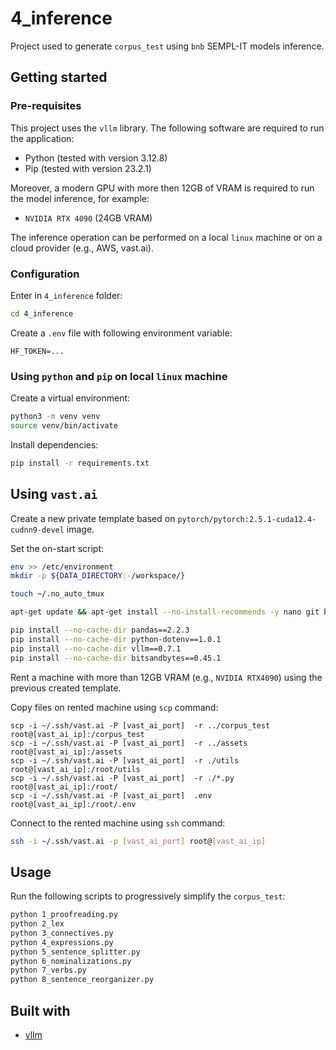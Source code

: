 # 4_inference
Project used to generate `corpus_test` using `bnb` SEMPL-IT models inference.

## Getting started
### Pre-requisites
This project uses the `vllm` library. The following software are required to run the application:
* Python (tested with version 3.12.8)
* Pip (tested with version 23.2.1)

Moreover, a modern GPU with more then 12GB of VRAM is required to run the model inference, for example:
* `NVIDIA RTX 4090` (24GB VRAM)

The inference operation can be performed on a local `linux` machine or on a cloud provider (e.g., AWS, vast.ai).

### Configuration
Enter in `4_inference` folder:
```sh
cd 4_inference
```

Create a `.env` file with following environment variable:
```
HF_TOKEN=...
```

### Using `python` and `pip` on local `linux` machine
Create a virtual environment:
```sh
python3 -m venv venv
source venv/bin/activate
```

Install dependencies:
```sh
pip install -r requirements.txt
```

## Using `vast.ai`
Create a new private template based on `pytorch/pytorch:2.5.1-cuda12.4-cudnn9-devel` image.

Set the on-start script:
```sh
env >> /etc/environment
mkdir -p ${DATA_DIRECTORY:-/workspace/}

touch ~/.no_auto_tmux

apt-get update && apt-get install --no-install-recommends -y nano git build-essential screen && apt-get clean && rm -rf /var/lib/apt/lists/*

pip install --no-cache-dir pandas==2.2.3
pip install --no-cache-dir python-dotenv==1.0.1
pip install --no-cache-dir vllm==0.7.1
pip install --no-cache-dir bitsandbytes==0.45.1
```

Rent a machine with more than 12GB VRAM (e.g., `NVIDIA RTX4090`) using the previous created template.

Copy files on rented machine using `scp` command:
```
scp -i ~/.ssh/vast.ai -P [vast_ai_port]  -r ../corpus_test     root@[vast_ai_ip]:/corpus_test
scp -i ~/.ssh/vast.ai -P [vast_ai_port]  -r ../assets  root@[vast_ai_ip]:/assets
scp -i ~/.ssh/vast.ai -P [vast_ai_port]  -r ./utils       	  root@[vast_ai_ip]:/root/utils
scp -i ~/.ssh/vast.ai -P [vast_ai_port]  -r ./*.py       	  root@[vast_ai_ip]:/root/
scp -i ~/.ssh/vast.ai -P [vast_ai_port]  .env              root@[vast_ai_ip]:/root/.env
```

Connect to the rented machine using `ssh` command:
```sh
ssh -i ~/.ssh/vast.ai -p [vast_ai_port] root@[vast_ai_ip]
```

## Usage
Run the following scripts to progressively simplify the `corpus_test`:
```sh
python 1_proofreading.py
python 2_lex
python 3_connectives.py
python 4_expressions.py
python 5_sentence_splitter.py
python 6_nominalizations.py
python 7_verbs.py
python 8_sentence_reorganizer.py
```

## Built with
* [vllm](https://github.com/vllm-project/vllm)